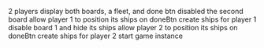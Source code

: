 2 players
display both boards, a fleet, and done btn
disabled the second board
allow player 1 to position its ships
on doneBtn
create ships for player 1
disable board 1 and hide its ships
allow player 2 to position its ships
on doneBtn
create ships for player 2
start game instance